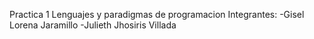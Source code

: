 Practica 1 Lenguajes y paradigmas de programacion
Integrantes:
-Gisel Lorena Jaramillo
-Julieth Jhosiris Villada
